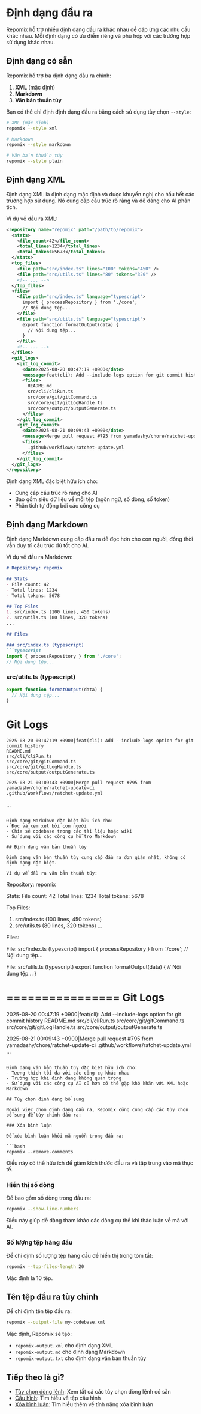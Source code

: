 # Định dạng đầu ra

Repomix hỗ trợ nhiều định dạng đầu ra khác nhau để đáp ứng các nhu cầu khác nhau. Mỗi định dạng có ưu điểm riêng và phù hợp với các trường hợp sử dụng khác nhau.

## Định dạng có sẵn

Repomix hỗ trợ ba định dạng đầu ra chính:

1. **XML** (mặc định)
2. **Markdown**
3. **Văn bản thuần túy**

Bạn có thể chỉ định định dạng đầu ra bằng cách sử dụng tùy chọn `--style`:

```bash
# XML (mặc định)
repomix --style xml

# Markdown
repomix --style markdown

# Văn bản thuần túy
repomix --style plain
```

## Định dạng XML

Định dạng XML là định dạng mặc định và được khuyến nghị cho hầu hết các trường hợp sử dụng. Nó cung cấp cấu trúc rõ ràng và dễ dàng cho AI phân tích.

Ví dụ về đầu ra XML:

```xml
<repository name="repomix" path="/path/to/repomix">
  <stats>
    <file_count>42</file_count>
    <total_lines>1234</total_lines>
    <total_tokens>5678</total_tokens>
  </stats>
  <top_files>
    <file path="src/index.ts" lines="100" tokens="450" />
    <file path="src/utils.ts" lines="80" tokens="320" />
    <!-- ... -->
  </top_files>
  <files>
    <file path="src/index.ts" language="typescript">
      import { processRepository } from './core';
      // Nội dung tệp...
    </file>
    <file path="src/utils.ts" language="typescript">
      export function formatOutput(data) {
        // Nội dung tệp...
      }
    </file>
    <!-- ... -->
  </files>
  <git_logs>
    <git_log_commit>
      <date>2025-08-20 00:47:19 +0900</date>
      <message>feat(cli): Add --include-logs option for git commit history</message>
      <files>
        README.md
        src/cli/cliRun.ts
        src/core/git/gitCommand.ts
        src/core/git/gitLogHandle.ts
        src/core/output/outputGenerate.ts
      </files>
    </git_log_commit>
    <git_log_commit>
      <date>2025-08-21 00:09:43 +0900</date>
      <message>Merge pull request #795 from yamadashy/chore/ratchet-update-ci</message>
      <files>
        .github/workflows/ratchet-update.yml
      </files>
    </git_log_commit>
  </git_logs>
</repository>
```

Định dạng XML đặc biệt hữu ích cho:
- Cung cấp cấu trúc rõ ràng cho AI
- Bao gồm siêu dữ liệu về mỗi tệp (ngôn ngữ, số dòng, số token)
- Phân tích tự động bởi các công cụ

## Định dạng Markdown

Định dạng Markdown cung cấp đầu ra dễ đọc hơn cho con người, đồng thời vẫn duy trì cấu trúc đủ tốt cho AI.

Ví dụ về đầu ra Markdown:

```markdown
# Repository: repomix

## Stats
- File count: 42
- Total lines: 1234
- Total tokens: 5678

## Top Files
1. src/index.ts (100 lines, 450 tokens)
2. src/utils.ts (80 lines, 320 tokens)
...

## Files

### src/index.ts (typescript)
```typescript
import { processRepository } from './core';
// Nội dung tệp...
```

### src/utils.ts (typescript)
```typescript
export function formatOutput(data) {
  // Nội dung tệp...
}
```

# Git Logs
```
2025-08-20 00:47:19 +0900|feat(cli): Add --include-logs option for git commit history
README.md
src/cli/cliRun.ts
src/core/git/gitCommand.ts
src/core/git/gitLogHandle.ts
src/core/output/outputGenerate.ts

2025-08-21 00:09:43 +0900|Merge pull request #795 from yamadashy/chore/ratchet-update-ci
.github/workflows/ratchet-update.yml
```
...
```

Định dạng Markdown đặc biệt hữu ích cho:
- Đọc và xem xét bởi con người
- Chia sẻ codebase trong các tài liệu hoặc wiki
- Sử dụng với các công cụ hỗ trợ Markdown

## Định dạng văn bản thuần túy

Định dạng văn bản thuần túy cung cấp đầu ra đơn giản nhất, không có định dạng đặc biệt.

Ví dụ về đầu ra văn bản thuần túy:

```
Repository: repomix

Stats:
File count: 42
Total lines: 1234
Total tokens: 5678

Top Files:
1. src/index.ts (100 lines, 450 tokens)
2. src/utils.ts (80 lines, 320 tokens)
...

Files:

File: src/index.ts (typescript)
import { processRepository } from './core';
// Nội dung tệp...

File: src/utils.ts (typescript)
export function formatOutput(data) {
  // Nội dung tệp...
}

================
Git Logs
================
2025-08-20 00:47:19 +0900|feat(cli): Add --include-logs option for git commit history
README.md
src/cli/cliRun.ts
src/core/git/gitCommand.ts
src/core/git/gitLogHandle.ts
src/core/output/outputGenerate.ts

2025-08-21 00:09:43 +0900|Merge pull request #795 from yamadashy/chore/ratchet-update-ci
.github/workflows/ratchet-update.yml
...
```

Định dạng văn bản thuần túy đặc biệt hữu ích cho:
- Tương thích tối đa với các công cụ khác nhau
- Trường hợp khi định dạng không quan trọng
- Sử dụng với các công cụ AI cũ hơn có thể gặp khó khăn với XML hoặc Markdown

## Tùy chọn định dạng bổ sung

Ngoài việc chọn định dạng đầu ra, Repomix cũng cung cấp các tùy chọn bổ sung để tùy chỉnh đầu ra:

### Xóa bình luận

Để xóa bình luận khỏi mã nguồn trong đầu ra:

```bash
repomix --remove-comments
```

Điều này có thể hữu ích để giảm kích thước đầu ra và tập trung vào mã thực tế.

### Hiển thị số dòng

Để bao gồm số dòng trong đầu ra:

```bash
repomix --show-line-numbers
```

Điều này giúp dễ dàng tham khảo các dòng cụ thể khi thảo luận về mã với AI.

### Số lượng tệp hàng đầu

Để chỉ định số lượng tệp hàng đầu để hiển thị trong tóm tắt:

```bash
repomix --top-files-length 20
```

Mặc định là 10 tệp.

## Tên tệp đầu ra tùy chỉnh

Để chỉ định tên tệp đầu ra:

```bash
repomix --output-file my-codebase.xml
```

Mặc định, Repomix sẽ tạo:
- `repomix-output.xml` cho định dạng XML
- `repomix-output.md` cho định dạng Markdown
- `repomix-output.txt` cho định dạng văn bản thuần túy

## Tiếp theo là gì?

- [Tùy chọn dòng lệnh](command-line-options.md): Xem tất cả các tùy chọn dòng lệnh có sẵn
- [Cấu hình](configuration.md): Tìm hiểu về tệp cấu hình
- [Xóa bình luận](comment-removal.md): Tìm hiểu thêm về tính năng xóa bình luận
